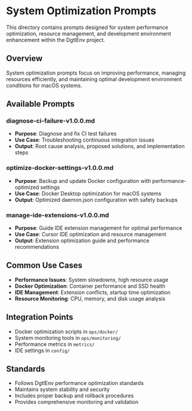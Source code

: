 # System Optimization Prompts

This directory contains prompts designed for system performance optimization, resource management, and development environment enhancement within the DgtlEnv project.

## Overview

System optimization prompts focus on improving performance, managing resources efficiently, and maintaining optimal development environment conditions for macOS systems.

## Available Prompts

### diagnose-ci-failure-v1.0.0.md
- **Purpose**: Diagnose and fix CI test failures
- **Use Case**: Troubleshooting continuous integration issues
- **Output**: Root cause analysis, proposed solutions, and implementation steps

### optimize-docker-settings-v1.0.0.md
- **Purpose**: Backup and update Docker configuration with performance-optimized settings
- **Use Case**: Docker Desktop optimization for macOS systems
- **Output**: Optimized daemon.json configuration with safety backups

### manage-ide-extensions-v1.0.0.md
- **Purpose**: Guide IDE extension management for optimal performance
- **Use Case**: Cursor IDE optimization and resource management
- **Output**: Extension optimization guide and performance recommendations

## Common Use Cases

- **Performance Issues**: System slowdowns, high resource usage
- **Docker Optimization**: Container performance and SSD health
- **IDE Management**: Extension conflicts, startup time optimization
- **Resource Monitoring**: CPU, memory, and disk usage analysis

## Integration Points

- Docker optimization scripts in `ops/docker/`
- System monitoring tools in `ops/monitoring/`
- Performance metrics in `metrics/`
- IDE settings in `config/`

## Standards

- Follows DgtlEnv performance optimization standards
- Maintains system stability and security
- Includes proper backup and rollback procedures
- Provides comprehensive monitoring and validation
